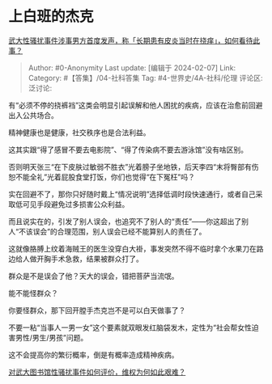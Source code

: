 # 上白班的杰克
[武大性骚扰事件涉事男方首度发声，称「长期患有皮炎当时在挠痒」，如何看待此事？](https://www.zhihu.com/question/642843957/answer/3390201969)

> Author: #0-Anonymity
> Last update: [编辑于 2024-02-07]
> Link:
> Category:  #【答集】/04-社科答集 
> Tag: #4-世界史/4A-社科/伦理 
> 评论区:
> 泛讨论:

有“必须不停的挠裤裆”这类会明显引起误解和他人困扰的疾病，应该在治愈前回避出入公共场合。

精神健康也是健康，社交秩序也是合法利益。

这其实跟“得了感冒不要去电影院”、“得了传染病不要去游泳馆”没有啥区别。

否则明天张三“在下皮肤过敏弱不胜衣”光着膀子坐地铁，后天李四“末将臀部有伤恕不能全礼”光着屁股食堂打饭，你们也觉得“在下冤枉”吗？

实在回避不了，那你只好随时戴上“情况说明”选择低调时段快速通行，或者自己采取低可见手段避免过多损害公众利益。

而且说实在的，引发了别人误会，也追究不了别人的“责任”——你这超出了别人“不该误会”的合理范围，别人误会已经不能算别人的责任了。

这就像胳膊上纹着海贼王的医生没穿白大褂，事发突然不得不临时拿个水果刀在路边给人做开胸手术急救，结果被群众打了。

群众是不是误会了他？天大的误会，错把菩萨当流氓。

能不能怪群众？

你要怪群众，那下回开膛手杰克岂不是可以白天做事了？

不要一粘“当事人一男一女”这个要素就双眼发红脑袋发木，定性为“社会帮女性迫害男性/男生/男孩”问题。

这不会提高你的繁衍概率，倒是有概率造成精神疾病。

[对武大图书馆性骚扰事件如何评价，维权为何如此艰难？​](https://www.zhihu.com/question/625687555/answer/3247068566?utm_psn=1738670911891443712)
